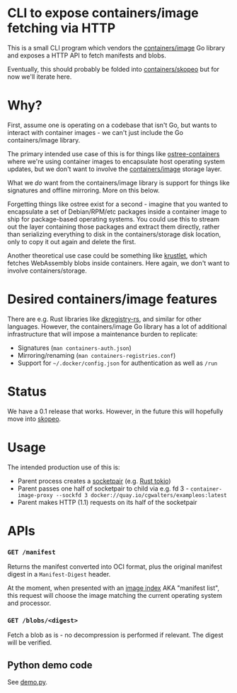 # CLI to expose containers/image fetching via HTTP

This is a small CLI program which vendors the
[containers/image](https://github.com/containers/image/) Go library
and exposes a HTTP API to fetch manifests and blobs.

Eventually, this should probably be folded into [containers/skopeo](https://github.com/containers/skopeo/)
but for now we'll iterate here.

# Why?

First, assume one is operating on a codebase that isn't Go, but wants
to interact with container images - we can't just include the Go containers/image
library.

The primary intended use case of this is for things like
[ostree-containers](https://github.com/ostreedev/ostree-rs-ext/issues/18)
where we're using container images to encapsulate host operating system
updates, but we don't want to involve the [containers/image](github.com/containers/image/)
storage layer.

What we *do* want from the containers/image library is support for things like
signatures and offline mirroring.  More on this below.

Forgetting things like ostree exist for a second - imagine that you wanted to 
encapsulate a set of Debian/RPM/etc packages inside
a container image to ship for package-based operating systems.  You could use this to stream
out the layer containing those packages and extract them directly, rather than serializing
everything to disk in the containers/storage disk location, only to copy it out again and delete the first.

Another theoretical use case could be something like [krustlet](https://github.com/deislabs/krustlet),
which fetches WebAssembly blobs inside containers.  Here again, we don't want to involve
containers/storage.

# Desired containers/image features

There are e.g. Rust libraries like [dkregistry-rs](https://github.com/camallo/dkregistry-rs), and
similar for other languages.  However, the containers/image Go library has a lot of additional infrastructure
that will impose a maintenance burden to replicate:

 - Signatures (`man containers-auth.json`)
 - Mirroring/renaming (`man containers-registries.conf`)
 - Support for `~/.docker/config.json` for authentication as well as `/run`

# Status

We have a 0.1 release that works.  However, in the future this will hopefully
move into [skopeo](https://github.com/containers/skopeo/).

# Usage

The intended production use of this is:

- Parent process creates a [socketpair](https://man7.org/linux/man-pages/man2/socketpair.2.html) (e.g. [Rust tokio](https://docs.rs/tokio/1.12.0/tokio/net/struct.UnixStream.html#method.pair))
- Parent passes one half of socketpair to child via e.g. fd 3 - `container-image-proxy --sockfd 3 docker://quay.io/cgwalters/exampleos:latest`
- Parent makes HTTP (1.1) requests on its half of the socketpair

# APIs

### `GET /manifest`

Returns the manifest converted into OCI format, plus the original manifest digest in a
`Manifest-Digest` header.

At the moment, when presented with an [image index](https://github.com/opencontainers/image-spec/blob/main/image-index.md)
AKA "manifest list", this request will choose the image matching the current operating system and processor.

### `GET /blobs/<digest>`

Fetch a blob as is - no decompression is performed if relevant.
The digest will be verified.

## Python demo code

See [demo.py](demo.py).
